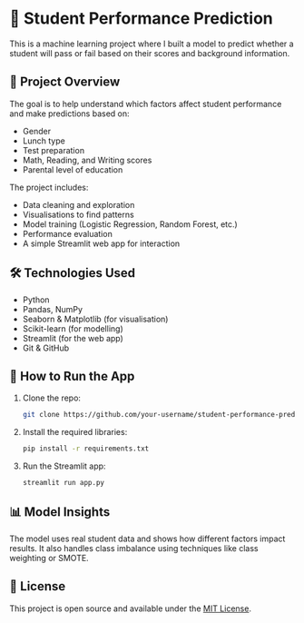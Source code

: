 # 🧠 Student Performance Prediction

This is a machine learning project where I built a model to predict whether a student will pass or fail based on their scores and background information.

## 📌 Project Overview

The goal is to help understand which factors affect student performance and make predictions based on:
- Gender
- Lunch type
- Test preparation
- Math, Reading, and Writing scores
- Parental level of education

The project includes:
- Data cleaning and exploration
- Visualisations to find patterns
- Model training (Logistic Regression, Random Forest, etc.)
- Performance evaluation
- A simple Streamlit web app for interaction

## 🛠️ Technologies Used

- Python
- Pandas, NumPy
- Seaborn & Matplotlib (for visualisation)
- Scikit-learn (for modelling)
- Streamlit (for the web app)
- Git & GitHub

## 🚀 How to Run the App

1. Clone the repo:
   ```bash
   git clone https://github.com/your-username/student-performance-prediction.git

2. Install the required libraries:

   ```bash
   pip install -r requirements.txt
   ```

3. Run the Streamlit app:

   ```bash
   streamlit run app.py
   ```

## 📊 Model Insights

The model uses real student data and shows how different factors impact results. It also handles class imbalance using techniques like class weighting or SMOTE.

## 📄 License

This project is open source and available under the [MIT License](LICENSE).
